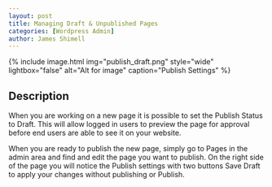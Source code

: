 ```yaml
---
layout: post
title: Managing Draft & Unpublished Pages
categories: [Wordpress Admin]
author: James Shimell
---
```

{% include image.html img="publish_draft.png" style="wide" lightbox="false" alt="Alt for image" caption="Publish Settings" %}


## Description

When you are working on a new page it is possible to set the Publish Status to Draft. This will allow logged in users to preview the page for approval before end users are able to see it on your website.

When you are ready to publish the new page, simply go to Pages in the admin area and find and edit the page you want to publish. On the right side of the page you will notice the Publish settings with two buttons Save Draft to apply your changes without publishing or Publish.

